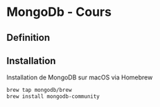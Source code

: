 # MongoDb - Cours

## Definition



## Installation

Installation de MongoDB sur macOS via Homebrew

```bash
brew tap mongodb/brew
brew install mongodb-community
```